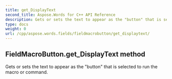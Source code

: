 ```yaml
---
title: get_DisplayText
second_title: Aspose.Words for C++ API Reference
description: Gets or sets the text to appear as the "button" that is selected to run the macro or command. 
type: docs
weight: 0
url: /cpp/aspose.words.fields/fieldmacrobutton/get_displaytext/
---
```

## FieldMacroButton.get_DisplayText method


Gets or sets the text to appear as the "button" that is selected to run the macro or command. 

